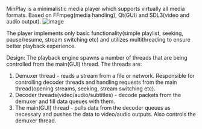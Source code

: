 MinPlay is a minimalistic media player which supports virtually all media formats. Based on FFmpeg(media handling), Qt(GUI) and SDL3(video and audio output).
![image](https://github.com/user-attachments/assets/e000533d-7a0c-4b62-b68f-80600883d785)

The player implements only basic functionality(simple playlist, seeking, pause/resume, stream switching etc) and utilizes multithreading to ensure better playback experience.

Design:
The playback engine spawns a number of threads that are being controlled from the main(GUI) thread. The threads are:
1) Demuxer thread - reads a stream from a file or network. Responsible for controlling decoder threads and handling requests from the main thread(opening streams, seeking, stream switching etc).
2) Decoder threads(video/audio/subtitles) - decode packets from the demuxer and fill data queues with them.
3) The main(GUI) thread - pulls data from the decoder queues as necessary and pushes the data to video/audio outputs. Also controls the demuxer thread.
